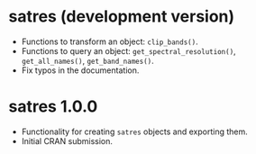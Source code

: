 # satres (development version)
* Functions to transform an object: `clip_bands()`.
* Functions to query an object: `get_spectral_resolution()`, `get_all_names()`, `get_band_names()`.
* Fix typos in the documentation. 

# satres 1.0.0
* Functionality for creating `satres` objects and exporting them.
* Initial CRAN submission.
